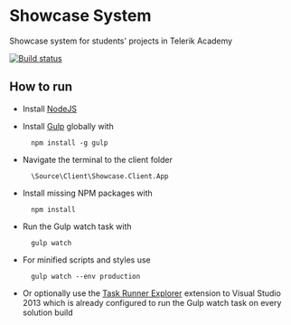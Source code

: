 # Showcase System
Showcase system for students' projects in Telerik Academy

[![Build status](https://ci.appveyor.com/api/projects/status/m0g2ef0358847bra?svg=true)](https://ci.appveyor.com/project/NikolayIT/showcasesystem)

## How to run
- Install [NodeJS](http://nodejs.org/)
- Install [Gulp](http://gulpjs.com/) globally with

		npm install -g gulp
		
- Navigate the terminal to the client folder

		\Source\Client\Showcase.Client.App
		
- Install missing NPM packages with 

		npm install
		
- Run the Gulp watch task with

		gulp watch
		
- For minified scripts and styles use

		gulp watch --env production
		
- Or optionally use the [Task Runner Explorer](https://visualstudiogallery.msdn.microsoft.com/8e1b4368-4afb-467a-bc13-9650572db708) extension to Visual Studio 2013 which is already configured to run the Gulp watch task on every solution build
